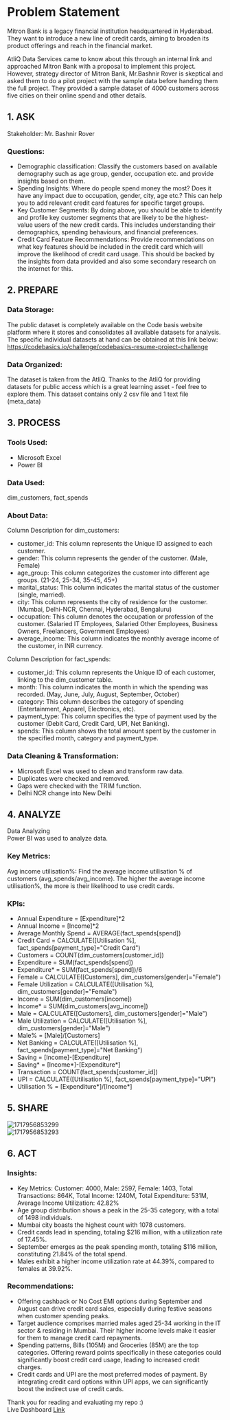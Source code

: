 # Problem Statement  
Mitron Bank is a legacy financial institution headquartered in Hyderabad. They want to introduce a new line of credit cards, aiming to broaden its product offerings and reach in the financial market.  

AtliQ Data Services came to know about this through an internal link and approached Mitron Bank with a proposal to implement this project. However, strategy director of Mitron Bank, Mr.Bashnir Rover is skeptical and asked them to do a pilot project with the sample data before handing them the full project. They provided a sample dataset of 4000 customers across five cities on their online spend and other details.  

## 1. ASK  
Stakeholder: Mr. Bashnir Rover 

### Questions:  
- Demographic classification: Classify the customers based on available demography such as age group, gender, occupation etc. and provide insights based on them.
- Spending Insights: Where do people spend money the most? Does it have any impact due to occupation, gender, city, age etc.? This can help you to add relevant credit card features for specific target groups.
- Key Customer Segments: By doing above, you should be able to identify and profile key customer segments that are likely to be the highest-value users of the new credit cards. This includes understanding their demographics, spending behaviours, and financial preferences.
- Credit Card Feature Recommendations: Provide recommendations on what key features should be included in the credit card which will improve the likelihood of credit card usage. This should be backed by the insights from data provided and also some secondary research on the internet for this.


## 2. PREPARE  
### Data Storage:
The public dataset is completely available on the Code basis website platform where it stores and consolidates all available datasets for analysis. The specific individual datasets at hand can be obtained at this link below: https://codebasics.io/challenge/codebasics-resume-project-challenge  

### Data Organized:
The dataset is taken from the AtliQ. Thanks to the AtliQ for providing datasets for public access which is a great learning asset - feel free to explore them. This dataset contains only 2 csv file and 1 text file (meta_data)


## 3. PROCESS  
### Tools Used:
- Microsoft Excel
- Power BI

### Data Used:
dim_customers, fact_spends  

### About Data:  
Column Description for dim_customers:
- customer_id: This column represents the Unique ID assigned to each customer.
- gender: This column represents the gender of the customer. (Male, Female)
- age_group: This column categorizes the customer into different age groups. (21-24, 25-34, 35-45, 45+)
- marital_status: This column indicates the marital status of the customer (single, married).
- city: This column represents the city of residence for the customer. (Mumbai, Delhi-NCR, Chennai, Hyderabad, Bengaluru)
- occupation: This column denotes the occupation or profession of the customer. (Salaried IT Employees, Salaried Other Employees, Business Owners, Freelancers, Government Employees)
- average_income: This column indicates the monthly average income of the customer, in INR currency.

Column Description for fact_spends:
- customer_id: This column represents the Unique ID of each customer, linking to the dim_customer table.
- month: This column indicates the month in which the spending was recorded. (May, June, July, August, September, October)
- category: This column describes the category of spending (Entertainment, Apparel, Electronics, etc).
- payment_type: This column specifies the type of payment used by the customer (Debit Card, Credit Card, UPI, Net Banking).
- spends: This column shows the total amount spent by the customer in the specified month, category and payment_type.

### Data Cleaning & Transformation:
- Microsoft Excel was used to clean and transform raw data.
- Duplicates were checked and removed.
- Gaps were checked with the TRIM function.
- Delhi NCR change into New Delhi


## 4. ANALYZE  
Data Analyzing  
Power BI was used to analyze data.  

### Key Metrics:
Avg income utilisation%: Find the average income utilisation % of customers (avg_spends/avg_income). The higher the average income utilisation%, the more is their likelihood to use credit cards.

### KPIs:  
- Annual Expenditure = [Expenditure]*2
- Annual Income = [Income]*2
- Average Monthly Spend = AVERAGE(fact_spends[spend])
- Credit Card = CALCULATE([Utilisation %], fact_spends[payment_type]="Credit Card")
- Customers = COUNT(dim_customers[customer_id])
- Expenditure = SUM(fact_spends[spend])
- Expenditure* = SUM(fact_spends[spend])/6
- Female = CALCULATE([Customers], dim_customers[gender]="Female")
- Female Utilization = CALCULATE([Utilisation %], dim_customers[gender]="Female")
- Income = SUM(dim_customers[income])
- Income* = SUM(dim_customers[avg_income])
- Male = CALCULATE([Customers], dim_customers[gender]="Male")
- Male Utilization = CALCULATE([Utilisation %], dim_customers[gender]="Male")
- Male% = [Male]/[Customers]
- Net Banking = CALCULATE([Utilisation %], fact_spends[payment_type]="Net Banking")
- Saving = [Income]-[Expenditure]
- Saving* = [Income*]-[Expenditure*]
- Transaction = COUNT(fact_spends[customer_id])
- UPI = CALCULATE([Utilisation %], fact_spends[payment_type]="UPI")
- Utilisation % = [Expenditure*]/[Income*]


## 5. SHARE   
![1717956853299](https://github.com/iankitnegi/PowerBI_Banking_Project/assets/132642567/218e6b53-d9ad-49cf-ae18-27431a29f7c0)  
![1717956853293](https://github.com/iankitnegi/PowerBI_Banking_Project/assets/132642567/c53c50ca-df87-4452-be49-68ee02d0649e)


## 6. ACT  
### Insights:
- Key Metrics: Customer: 4000, Male: 2597, Female: 1403, Total Transactions: 864K, Total Income: 1240M, Total Expenditure: 531M, Average Income Utilization: 42.82%
- Age group distribution shows a peak in the 25-35 category, with a total of 1498 individuals.
- Mumbai city boasts the highest count with 1078 customers.
- Credit cards lead in spending, totaling $216 million, with a utilization rate of 17.45%.
- September emerges as the peak spending month, totaling $116 million, constituting 21.84% of the total spend.
- Males exhibit a higher income utilization rate at 44.39%, compared to females at 39.92%.


### Recommendations:  
- Offering cashback or No Cost EMI options during September and August can drive credit card sales, especially during festive seasons when customer spending peaks.
- Target audience comprises married males aged 25-34 working in the IT sector & residing in Mumbai. Their higher income levels make it easier for them to manage credit card repayments.
- Spending patterns, Bills (105M) and Groceries (85M) are the top categories. Offering reward points specifically in these categories could significantly boost credit card usage, leading to increased credit charges.
- Credit cards and UPI are the most preferred modes of payment. By integrating credit card options within UPI apps, we can significantly boost the indirect use of credit cards.


Thank you for reading and evaluating my repo :)  
Live Dashboard [Link](https://app.powerbi.com/view?r=eyJrIjoiYmI1ZDVkMzYtOTNjMi00NDA5LWFlYjQtZDg0OTBlYzNmOThmIiwidCI6ImM2ZTU0OWIzLTVmNDUtNDAzMi1hYWU5LWQ0MjQ0ZGM1YjJjNCJ9)
